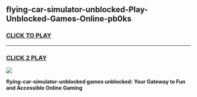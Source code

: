 
## flying-car-simulator-unblocked-Play-Unblocked-Games-Online-pb0ks
<h3>
<a href="https://premium76.site?title=flying-car-simulator-unblocked&ref=25A">CLICK TO PLAY</a></h3>
<hr>

<h3>
<a href="https://premium76.site?title=flying-car-simulator-unblocked&ref=25A">CLICK 2 PLAY</a>
  
</h3>

<a href="https://premium76.site?title=flying-car-simulator-unblocked&ref=25A"><img src="https://clearcache.store/games.png"></a>


**flying-car-simulator-unblocked games unblocked: Your Gateway to Fun and Accessible Online Gaming**
